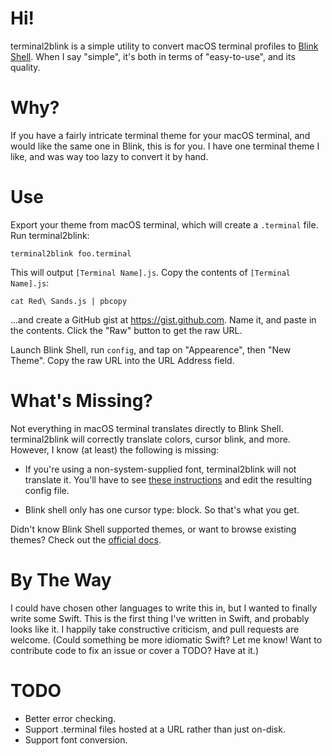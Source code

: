 # Hi!
terminal2blink is a simple utility to convert macOS terminal profiles to [Blink Shell](https://blink.sh). When I say "simple", it's both in terms of "easy-to-use", and its quality.

# Why?
If you have a fairly intricate terminal theme for your macOS terminal, and would like the same one in Blink, this is for you. I have one terminal theme I like, and was way too lazy to convert it by hand.

# Use
Export your theme from macOS terminal, which will create a `.terminal` file. Run terminal2blink:

`terminal2blink foo.terminal`

This will output `[Terminal Name].js`. Copy the contents of `[Terminal Name].js`:

`cat Red\ Sands.js | pbcopy`

...and create a GitHub gist at https://gist.github.com. Name it, and paste in the contents. Click the "Raw" button to get the raw URL.

Launch Blink Shell, run `config`, and tap on "Appearence", then "New Theme". Copy the raw URL into the URL Address field.

# What's Missing?
Not everything in macOS terminal translates directly to Blink Shell. terminal2blink will correctly translate colors, cursor blink, and more. However, I know (at least) the following is missing:

- If you're using a non-system-supplied font, terminal2blink will not translate it. You'll have to see [these instructions](https://css-tricks.com/snippets/css/using-font-face/) and edit the resulting config file.

- Blink shell only has one cursor type: block. So that's what you get.

Didn't know Blink Shell supported themes, or want to browse existing themes? Check out the [official docs](https://github.com/blinksh/blink/blob/raw/Resources/FontsAndThemes.md).

# By The Way
I could have chosen other languages to write this in, but I wanted to finally write some Swift. This is the first thing I've written in Swift, and probably looks like it. I happily take constructive criticism, and pull requests are welcome. (Could something be more idiomatic Swift? Let me know! Want to contribute code to fix an issue or cover a TODO? Have at it.)

# TODO
- Better error checking.
- Support .terminal files hosted at a URL rather than just on-disk.
- Support font conversion.


